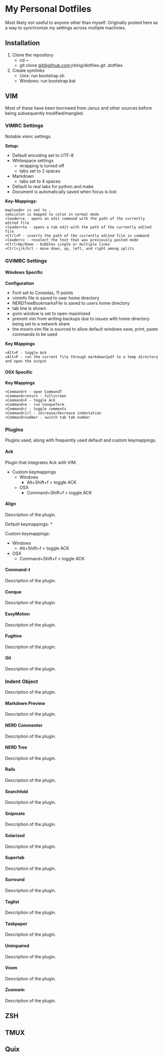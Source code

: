# My Personal Dotfiles #
Most likely not useful to anyone other than myself.  Originally posted here as a way to synchronize my settings across multiple machines.  

## Installation ##

1. Clone the repository
    * cd ~
    * git clone git@github.com:jrbing/dotfiles.git .dotfiles
2. Create symlinks
    * Unix: run bootstrap.sh
    * Windows: run bootstrap.bat

## VIM ##
Most of these have been borrowed from Janus and other sources before being subsequently modified/mangled.  

### VIMRC Settings ###
Notable vimrc settings.

**Setup:**

* Default encoding set to UTF-8
* Whitespace settings
    * wrapping is turned off
    * tabs set to 2 spaces
* Markdown
    * tabs set to 4 spaces
* Default to real tabs for python and make
* Document is automatically saved when focus is lost

**Key-Mappings:**

    mapleader is set to ,
    semicolon is mapped to colon in normal mode
    <leader>e - opens an edit command with the path of the currently edited file
    <leader>te - opens a tab edit with the path of the currently edited file
    <Ctrl>P - inserts the path of the currently edited file in command
    <leader>v - reselect the text that was previously pasted mode
    <Ctrl>Up/Down - bubbles single or multiple lines
    <Ctrl>j/k/h/l - move down, up, left, and right among splits

### GVIMRC Settings ###

#### Windows Specific ####

**Configuration**

* Font set to Consolas, 11 points
* viminfo file is saved to user home directory
* NERDTreeBookmarksFile is saved to users home directory
* tab line is shown
* gvim window is set to open maximized
* prevent vim from writing backups due to issues with home directory
  being set to a network share
* the mswin.vim file is sourced to allow default windows save,
  print, paste commands to be used

**Key Mappings**

    <Alt>F - toggle Ack
    <Alt>P - run the current file through markdown2pdf to a temp directory and open the output

#### OSX Specific ####

**Key Mappings**

    <Command>t - open CommandT
    <Command>return - fullscreen
    <Command>F - toggle Ack
    <Command>e - run ConqueTerm
    <Command>/ - toggle comments
    <Command>]/[ - increase/decrease indentation
    <Command>number - switch tab tab number

### Plugins ###
Plugins used, along with frequently used default and custom keymappings.

#### Ack ####
Plugin that integrates Ack with VIM.

* Custom keymappings
    * Windows
        * Alt+Shift+f > toggle ACK
    * OSX
        * Command+Shift+f > toggle ACK

#### Align ####
Description of the plugin. 

Default keymappings: 
* 

Custom keymappings: 
* Windows
    * Alt+Shift+f > toggle ACK
* OSX
    * Command+Shift+f > toggle ACK

#### Command-t ####
Description of the plugin. 

#### Conque ####
Description of the plugin. 

#### EasyMotion ####
Description of the plugin. 

#### Fugitive ####
Description of the plugin. 

#### Git ####
Description of the plugin. 

### Indent Object ####
Description of the plugin. 

#### Markdown Preview ####
Description of the plugin. 

#### NERD Commenter ####
Description of the plugin. 

#### NERD Tree ####
Description of the plugin. 

#### Rails ####
Description of the plugin. 

#### Searchfold ####
Description of the plugin. 

#### Snipmate ####
Description of the plugin. 

#### Solarized ####
Description of the plugin. 

#### Supertab ####
Description of the plugin. 

#### Surround ####
Description of the plugin. 

#### Taglist ####
Description of the plugin. 

#### Taskpaper ####
Description of the plugin. 

#### Unimpaired ####
Description of the plugin. 

#### Voom ####
Description of the plugin. 

#### Zoomwin ####
Description of the plugin. 

## ZSH ##

## TMUX ##

## Quix ##
